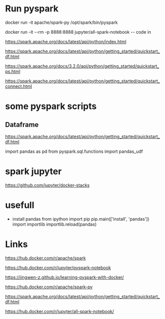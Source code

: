 
# Run pyspark 

docker run -it apache/spark-py /opt/spark/bin/pyspark

docker run -it --rm -p 8888:8888 jupyter/all-spark-notebook
-- code in

https://spark.apache.org/docs/latest/api/python/index.html

https://spark.apache.org/docs/latest/api/python/getting_started/quickstart_df.html

https://spark.apache.org/docs/3.2.0/api/python/getting_started/quickstart_ps.html



https://spark.apache.org/docs/latest/api/python/getting_started/quickstart_connect.html



# some pyspark scripts 

## Dataframe 
https://spark.apache.org/docs/latest/api/python/getting_started/quickstart_df.html

import pandas as pd
from pyspark.sql.functions import pandas_udf


# spark  jupyter 

https://github.com/jupyter/docker-stacks



# usefull 

- install pandas from ipython
import pip
pip.main(['install', 'pandas'])
import importlib
importlib.reload(pandas)




# Links
https://hub.docker.com/r/apache/spark

https://hub.docker.com/r/jupyter/pyspark-notebook

https://jingwen-z.github.io/learning-pyspark-with-docker/

https://hub.docker.com/r/apache/spark-py

https://spark.apache.org/docs/latest/api/python/getting_started/quickstart_df.html

https://hub.docker.com/r/jupyter/all-spark-notebook/
